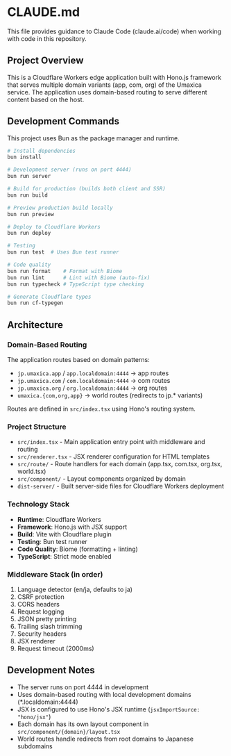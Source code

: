 # CLAUDE.md

This file provides guidance to Claude Code (claude.ai/code) when working with code in this repository.

## Project Overview

This is a Cloudflare Workers edge application built with Hono.js framework that serves multiple domain variants (app, com, org) of the Umaxica service. The application uses domain-based routing to serve different content based on the host.

## Development Commands

This project uses Bun as the package manager and runtime.

```bash
# Install dependencies
bun install

# Development server (runs on port 4444)
bun run server

# Build for production (builds both client and SSR)
bun run build

# Preview production build locally
bun run preview

# Deploy to Cloudflare Workers
bun run deploy

# Testing
bun run test  # Uses Bun test runner

# Code quality
bun run format    # Format with Biome
bun run lint      # Lint with Biome (auto-fix)
bun run typecheck # TypeScript type checking

# Generate Cloudflare types
bun run cf-typegen
```

## Architecture

### Domain-Based Routing
The application routes based on domain patterns:
- `jp.umaxica.app` / `app.localdomain:4444` → app routes
- `jp.umaxica.com` / `com.localdomain:4444` → com routes  
- `jp.umaxica.org` / `org.localdomain:4444` → org routes
- `umaxica.{com,org,app}` → world routes (redirects to jp.* variants)

Routes are defined in `src/index.tsx` using Hono's routing system.

### Project Structure
- `src/index.tsx` - Main application entry point with middleware and routing
- `src/renderer.tsx` - JSX renderer configuration for HTML templates
- `src/route/` - Route handlers for each domain (app.tsx, com.tsx, org.tsx, world.tsx)
- `src/component/` - Layout components organized by domain
- `dist-server/` - Built server-side files for Cloudflare Workers deployment

### Technology Stack
- **Runtime**: Cloudflare Workers
- **Framework**: Hono.js with JSX support
- **Build**: Vite with Cloudflare plugin
- **Testing**: Bun test runner
- **Code Quality**: Biome (formatting + linting)
- **TypeScript**: Strict mode enabled

### Middleware Stack (in order)
1. Language detector (en/ja, defaults to ja)
2. CSRF protection
3. CORS headers
4. Request logging
5. JSON pretty printing
6. Trailing slash trimming
7. Security headers
8. JSX renderer
9. Request timeout (2000ms)

## Development Notes

- The server runs on port 4444 in development
- Uses domain-based routing with local development domains (*.localdomain:4444)
- JSX is configured to use Hono's JSX runtime (`jsxImportSource: "hono/jsx"`)
- Each domain has its own layout component in `src/component/{domain}/layout.tsx`
- World routes handle redirects from root domains to Japanese subdomains